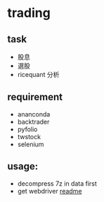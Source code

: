 # trading
## task
+ 股息
+ 選股
+ ricequant 分析
## requirement
+ ananconda
+ backtrader
+ pyfolio
+ twstock
+ selenium

## usage:
+ decompress 7z in data first
+ get webdriver [readme](https://medium.com/@bob800530/selenium-1-%E9%96%8B%E5%95%9Fchrome%E7%80%8F%E8%A6%BD%E5%99%A8-21448980dff9)


 
